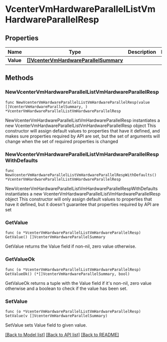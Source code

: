 # VcenterVmHardwareParallelListVmHardwareParallelResp

## Properties

Name | Type | Description | Notes
------------ | ------------- | ------------- | -------------
**Value** | [**[]VcenterVmHardwareParallelSummary**](VcenterVmHardwareParallelSummary.md) |  | 

## Methods

### NewVcenterVmHardwareParallelListVmHardwareParallelResp

`func NewVcenterVmHardwareParallelListVmHardwareParallelResp(value []VcenterVmHardwareParallelSummary, ) *VcenterVmHardwareParallelListVmHardwareParallelResp`

NewVcenterVmHardwareParallelListVmHardwareParallelResp instantiates a new VcenterVmHardwareParallelListVmHardwareParallelResp object
This constructor will assign default values to properties that have it defined,
and makes sure properties required by API are set, but the set of arguments
will change when the set of required properties is changed

### NewVcenterVmHardwareParallelListVmHardwareParallelRespWithDefaults

`func NewVcenterVmHardwareParallelListVmHardwareParallelRespWithDefaults() *VcenterVmHardwareParallelListVmHardwareParallelResp`

NewVcenterVmHardwareParallelListVmHardwareParallelRespWithDefaults instantiates a new VcenterVmHardwareParallelListVmHardwareParallelResp object
This constructor will only assign default values to properties that have it defined,
but it doesn't guarantee that properties required by API are set

### GetValue

`func (o *VcenterVmHardwareParallelListVmHardwareParallelResp) GetValue() []VcenterVmHardwareParallelSummary`

GetValue returns the Value field if non-nil, zero value otherwise.

### GetValueOk

`func (o *VcenterVmHardwareParallelListVmHardwareParallelResp) GetValueOk() (*[]VcenterVmHardwareParallelSummary, bool)`

GetValueOk returns a tuple with the Value field if it's non-nil, zero value otherwise
and a boolean to check if the value has been set.

### SetValue

`func (o *VcenterVmHardwareParallelListVmHardwareParallelResp) SetValue(v []VcenterVmHardwareParallelSummary)`

SetValue sets Value field to given value.



[[Back to Model list]](../README.md#documentation-for-models) [[Back to API list]](../README.md#documentation-for-api-endpoints) [[Back to README]](../README.md)


